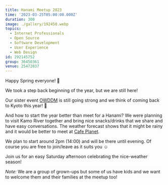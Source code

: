```yaml
---
title: Hanami Meetup 2023
time: '2023-03-25T05:00:00.000Z'
duration: 300
image: ./gallery/192450.webp
topics:
  - Internet Professionals
  - Open Source
  - Software Development
  - User Experience
  - Web Design
id: 292145752
group: 36450361
venue: 25472037
---
```


Happy Spring everyone! 👋

We took a step back beginning of the year, but we are still here!

Our sister event [OWDDM](https://www.meetup.com/osaka-web-designers-and-developers-meetup/) is still going strong and we think of coming back to Kyoto this year! 🚀

And how to start the year better than meet for a Hanami? We were planning to visit Kamo River together and bring nice snacks/drinks that we share and have easy conversations.
The weather forecast shows that it might be rainy and it would be better to meet at [Cafe Planet](https://goo.gl/maps/U4dwddrppUBBL9MA8).

We plan to start around 2pm (14:00) and will be there until evening. Of course you are free to join/leave as it suits you ☺️

Join us for an easy Saturday afternoon celebrating the nice-weather season!

*Note:* We are a group of grown-ups but some of us have kids and we want to welcome them and their families at the meetup too!
